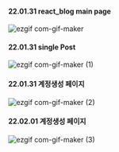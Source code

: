 #### 22.01.31 react_blog main page
![ezgif com-gif-maker](https://user-images.githubusercontent.com/62373865/151769844-357cbea0-91d6-42bd-958b-dd4c9a1ed7c4.gif)

#### 22.01.31 single Post
![ezgif com-gif-maker (1)](https://user-images.githubusercontent.com/62373865/151777110-351b63f3-a829-4f62-ac74-2e4cdd15328e.gif)

#### 22.01.31 계정생성 페이지
![ezgif com-gif-maker (2)](https://user-images.githubusercontent.com/62373865/151816033-a0f9f1af-530c-468a-aa61-cc46aed786d8.gif)

#### 22.02.01 계정생성 페이지
![ezgif com-gif-maker (3)](https://user-images.githubusercontent.com/62373865/151822690-4f59d008-1af4-4763-ba83-33f8f127ceeb.gif)
